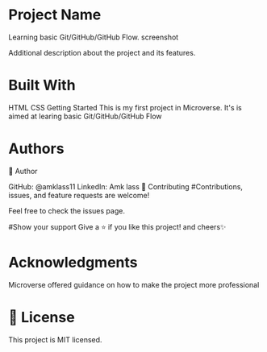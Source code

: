 # Project Name
Learning basic Git/GitHub/GitHub Flow. screenshot

Additional description about the project and its features.

# Built With
HTML
CSS
Getting Started
This is my first project in Microverse. It's is aimed at learing basic Git/GitHub/GitHub Flow

# Authors
👤 Author

GitHub: @amklass11
LinkedIn: Amk lass
🤝 Contributing
#Contributions, issues, and feature requests are welcome!

Feel free to check the issues page.

#Show your support
Give a ⭐️ if you like this project! and cheers✨

 # Acknowledgments
Microverse offered guidance on how to make the project more professional


# 📝 License
This project is MIT licensed.